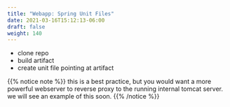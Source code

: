 ```yaml
---
title: "Webapp: Spring Unit Files"
date: 2021-03-16T15:12:13-06:00
draft: false
weight: 140
---
```


- clone repo
- build artifact
- create unit file pointing at artifact

{{% notice note %}}
this is a best practice, but you would want a more powerful webserver to reverse proxy to the running internal tomcat server. we will see an example of this soon.
{{% /notice %}}